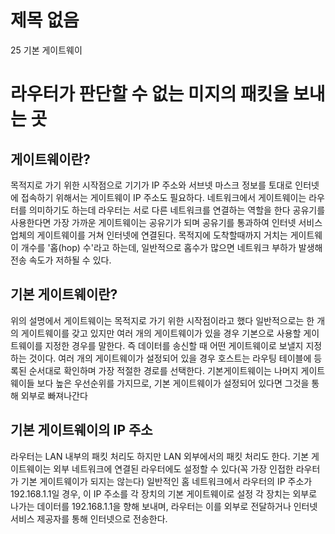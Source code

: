 # 제목 없음

25 기본 게이트웨이

# 라우터가 판단할 수 없는 미지의 패킷을 보내는 곳

## 게이트웨이란?

목적지로 가기 위한 시작점으로 기기가 IP 주소와 서브넷 마스크 정보를 토대로 인터넷에 접속하기 위해서는 게이트웨이 IP 주소도 필요하다. 네트워크에서 게이트웨이는 라우터를 의미하기도 하는데 라우터는 서로 다른 네트워크를 연결하는 역할을 한다 공유기를 사용한다면 가장 가까운 게이트웨이는 공유기가 되며 공유기를 통과하여 인터넷 서비스 업체의 게이트웨이를 거쳐 인터넷에 연결된다.
목적지에 도착할때까지 거치는 게이트웨이 개수를 '홉(hop) 수'라고 하는데, 일반적으로 홉수가 많으면 네트워크 부하가 발생해 전송 속도가 저하될 수 있다.

## 기본 게이트웨이란?

위의 설명에서 게이트웨이는 목적지로 가기 위한 시작점이라고 했다 일반적으로는 한 개의 게이트웨이를 갖고 있지만 여러 개의 게이트웨이가 있을 경우 기본으로 사용할 게이트웨이를 지정한 경우를 말한다. 즉 데이터를 송신할 때 어떤 게이트웨이로 보낼지 지정하는 것이다. 여러 개의 게이트웨이가 설정되어 있을 경우 호스트는 라우팅 테이블에 등록된 순서대로 확인하며 가장 적절한 경로를 선택한다. 기본게이트웨이는 나머지 게이트웨이들 보다 높은 우선순위를 가지므로, 기본 게이트웨이가 설정되어 있다면 그것을 통해 외부로 빠져나간다

## 기본 게이트웨이의 IP 주소

라우터는 LAN 내부의 패킷 처리도 하지만 LAN 외부에서의 패킷 처리도 한다.
기본 게이트웨이는 외부 네트워크에 연결된 라우터에도 설정할 수 있다(꼭 가장 인접한 라우터가 기본 게이트웨이가 되지는 않는다) 일반적인 홈 네트워크에서 라우터의 IP 주소가 192.168.1.1일 경우, 이 IP 주소를 각 장치의 기본 게이트웨이로 설정 각 장치는 외부로 나가는 데이터를 192.168.1.1을 향해 보내며, 라우터는 이를 외부로 전달하거나 인터넷 서비스 제공자를 통해 인터넷으로 전송한다.